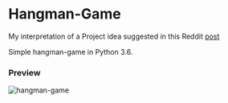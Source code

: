 # Hangman-Game
My interpretation of a Project idea suggested in this Reddit [post](https://www.reddit.com/r/beginnerprojects/comments/1irw2j/project_hangman_game/
)

Simple hangman-game in Python 3.6.


### Preview
![hangman-game](http://i.imgur.com/Rw4C8lK.png)
